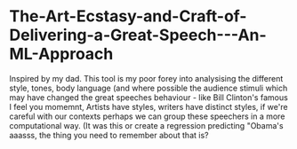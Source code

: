 # The-Art-Ecstasy-and-Craft-of-Delivering-a-Great-Speech---An-ML-Approach
Inspired by my dad. This tool is my poor forey into analysising the different style, tones, body language (and where possible the audience stimuli which may have changed the great speeches behaviour - like Bill Clinton's famous I feel you momemnt, Artists have styles, writers have distinct styles, if we're careful with our contexts perhaps we can group these speechers in a more computational way. (It was this or create a regression predicting "Obama's aaasss, the thing you need to remember about that is?
